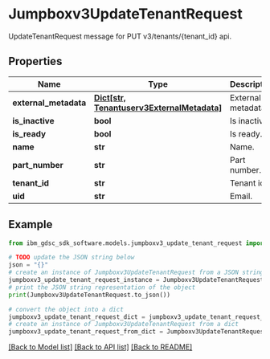 # Jumpboxv3UpdateTenantRequest

UpdateTenantRequest message for PUT v3/tenants/{tenant_id} api.

## Properties

Name | Type | Description | Notes
------------ | ------------- | ------------- | -------------
**external_metadata** | [**Dict[str, Tenantuserv3ExternalMetadata]**](Tenantuserv3ExternalMetadata.md) | External metadata. | [optional] 
**is_inactive** | **bool** | Is inactive. | [optional] 
**is_ready** | **bool** | Is ready. | [optional] 
**name** | **str** | Name. | [optional] 
**part_number** | **str** | Part number. | [optional] 
**tenant_id** | **str** | Tenant id. | [optional] 
**uid** | **str** | Email. | [optional] 

## Example

```python
from ibm_gdsc_sdk_software.models.jumpboxv3_update_tenant_request import Jumpboxv3UpdateTenantRequest

# TODO update the JSON string below
json = "{}"
# create an instance of Jumpboxv3UpdateTenantRequest from a JSON string
jumpboxv3_update_tenant_request_instance = Jumpboxv3UpdateTenantRequest.from_json(json)
# print the JSON string representation of the object
print(Jumpboxv3UpdateTenantRequest.to_json())

# convert the object into a dict
jumpboxv3_update_tenant_request_dict = jumpboxv3_update_tenant_request_instance.to_dict()
# create an instance of Jumpboxv3UpdateTenantRequest from a dict
jumpboxv3_update_tenant_request_from_dict = Jumpboxv3UpdateTenantRequest.from_dict(jumpboxv3_update_tenant_request_dict)
```
[[Back to Model list]](../README.md#documentation-for-models) [[Back to API list]](../README.md#documentation-for-api-endpoints) [[Back to README]](../README.md)



